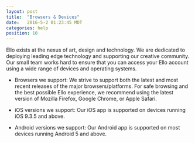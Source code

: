 ```yaml
---
layout: post
title:  "Browsers & Devices"
date:   2016-5-2 01:23:45 MDT
categories: help
position: 10
---
```


Ello exists at the nexus of art, design and technology. We are dedicated to deploying leading edge technology and supporting our creative community. Our small team works hard to ensure that you can access your Ello account using a wide range of devices and operating systems.

* Browsers we support:
We strive to support both the latest and most recent releases of the major browsers/platforms. For safe browsing and the best possible Ello experience, we recommend using the latest version of Mozilla Firefox, Google Chrome, or Apple Safari.

* iOS versions we support:
Our iOS app is supported on devices running iOS 9.3.5 and above.

* Android versions we support:
Our Android app is supported on most devices running Android 5 and above.
